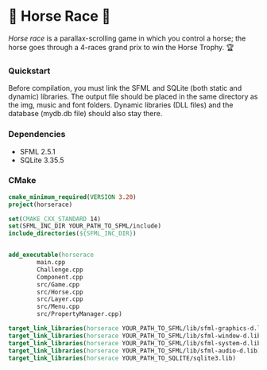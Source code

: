 # 🏇 Horse Race 🏇
_Horse race_ is a parallax-scrolling game in which you control a horse; the horse goes through a 4-races grand prix to win the Horse Trophy. 🏆

### Quickstart
Before compilation, you must link the SFML and SQLite (both static and dynamic) libraries. The output file should be placed in the same directory as the img, music and font folders. Dynamic libraries (DLL files) and the database (mydb.db file) should also stay there.

### Dependencies
- SFML 2.5.1
- SQLite 3.35.5

### CMake

```CMake
cmake_minimum_required(VERSION 3.20)
project(horserace)

set(CMAKE_CXX_STANDARD 14)
set(SFML_INC_DIR YOUR_PATH_TO_SFML/include)
include_directories(${SFML_INC_DIR})


add_executable(horserace
        main.cpp
        Challenge.cpp
        Component.cpp
        src/Game.cpp
        src/Horse.cpp
        src/Layer.cpp
        src/Menu.cpp
        src/PropertyManager.cpp)

target_link_libraries(horserace YOUR_PATH_TO_SFML/lib/sfml-graphics-d.lib)
target_link_libraries(horserace YOUR_PATH_TO_SFML/lib/sfml-window-d.lib)
target_link_libraries(horserace YOUR_PATH_TO_SFML/lib/sfml-system-d.lib)
target_link_libraries(horserace YOUR_PATH_TO_SFML/lib/sfml-audio-d.lib)
target_link_libraries(horserace YOUR_PATH_TO_SQLITE/sqlite3.lib)
```
